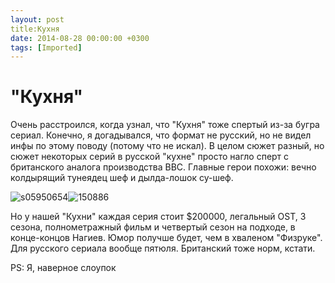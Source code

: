 ```yaml
---
layout: post
title:Кухня
date: 2014-08-28 00:00:00 +0300
tags: [Imported]
---
```

# "Кухня"

Очень расстроился, когда узнал, что "Кухня" тоже спертый из-за бугра сериал. Конечно, я догадывался, что формат не русский, но не видел инфы по этому поводу (потому что не искал). В целом сюжет разный, но сюжет некоторых серий в русской "кухне" просто нагло сперт с британского аналога производства BBC. Главные герои похожи: вечно колдырящий тунеядец шеф и дылда-лошок су-шеф.  

![s05950654](http://ic.pics.livejournal.com/vlaimspb/71326704/4987/4987_600.jpg "s05950654")![150886](http://ic.pics.livejournal.com/vlaimspb/71326704/5217/5217_600.jpg "150886")

Но у нашей "Кухни" каждая серия стоит $200000, легальный OST, 3 сезона, полнометражный фильм и четвертый сезон на подходе, в конце-концов Нагиев. Юмор получше будет, чем в хваленом "Физруке". Для русского сериала вообще пятюля. Британский тоже норм, кстати. 

PS: Я, наверное слоупок